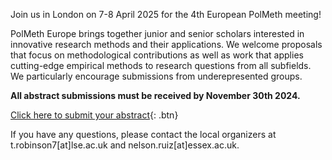 
Join us in London on 7-8 April 2025 for the 4th European PolMeth meeting!

PolMeth Europe brings together junior and senior scholars interested in innovative research methods and their applications. We welcome proposals that focus on methodological contributions as well as work that applies cutting-edge empirical methods to research questions from all subfields. We particularly encourage submissions from underepresented groups. 

**All abstract submissions must be received by November 30th 2024.**

<!-- <button name="submit" onclick="a href=https://forms.office.com/e/qzn3QL9qY5">Click here to submit your abstract</button> -->

[Click here to submit your abstract](https://forms.office.com/e/qzn3QL9qY5){: .btn}

If you have any questions, please contact the local organizers at t.robinson7[at]lse.ac.uk and nelson.ruiz[at]essex.ac.uk. 
